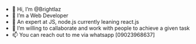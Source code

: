 - 👋 Hi, I’m @Brightlaz
- 👀 I’m a Web Developer
- 🌱 An expert at JS, node.js currently leaning react.js
- 💞️ I’m willing to callaborate and work with people to achieve a given task
- 📫 You can reach out to me via whatsapp [09023968637]

<!---
Brightlaz/Brightlaz is a ✨ special ✨ repository because its `README.md` (this file) appears on your GitHub profile.
You can click the Preview link to take a look at your changes.
--->
